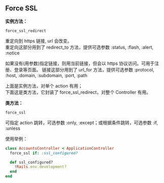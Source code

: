 ## Force SSL

**实例方法：**

```
force_ssl_redirect
```

重定向到 https 链接, url 会改变。  
重定向这部分用到了 redirect_to 方法，提供可选参数 :status, :flash, :alert, :notice

如果没有(用参数)指定链接，则用当前链接，但会以 https 协议访问。可用于注册、登录等页面。
链接这部分用到了 url_for 方法，提供可选参数 :protocol, :host, :domain, :subdomain, :port, :path

上面是实例方法，对单个 action 有用；  
下面这是类方法，它封装了 force_ssl_redirect，对整个 Controller 有用。

**类方法：**

```
force_ssl
```

可指定 action 跳转，可选参数 :only, :except；或根据条件跳转，可选参数 :if, :unless

使用举例：

```ruby
class AccountsController < ApplicationController
  force_ssl if: :ssl_configured?

  def ssl_configured?
    !Rails.env.development?
  end
end
```
